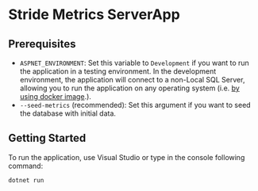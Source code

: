 # Stride Metrics ServerApp

## Prerequisites

- `ASPNET_ENVIRONMENT`: Set this variable to `Development` if you want to run the application in a testing environment. In the development environment, the application will connect to a non-Local SQL Server, allowing you to run the application on any operating system (i.e. [by using docker image](https://hub.docker.com/_/microsoft-mssql-server).).
- `--seed-metrics` (recommended): Set this argument if you want to seed the database with initial data.

## Getting Started

To run the application, use Visual Studio or type in the console following command:

```bash
dotnet run
```


